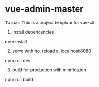 # vue-admin-master

To start
This is a project template for vue-cli

1. install dependencies

npm install

2. serve with hot reload at localhost:8080

npm run dev

3. build for production with minification

npm run build


